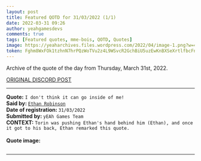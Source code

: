 ```yaml
---
layout: post
title: Featured QOTD for 31/03/2022 (1/1)
date: 2022-03-31 09:26
author: yeahgamesdevs
comments: true
tags: [Featured quotes, mme-bois, QOTD, Quotes]
image: https://yeaharchives.files.wordpress.com/2022/04/image-1.png?w=427
token: Fghm8WxFOk1tzhnN7hrPQzWoTVu2z4L9WSvcR2GchBiU5uzEwKnBXSeXrtlfbcFnk7QMVSZAMIQblnijaSoT4pjfwIlnk9HjLvviHXH1dNAGZpzdPNEEgmvpOjqiB5nlCNMJJI4lZcsd
---
```

<!-- wp:paragraph -->
<p>Archive of the quote of the day from Thursday, March 31st, 2022. </p>
<!-- /wp:paragraph -->

<!-- wp:buttons {"layout":{"type":"flex","justifyContent":"left"}} -->
<div class="wp-block-buttons"><!-- wp:button {"textColor":"vivid-cyan-blue","align":"center","style":{"border":{"radius":"18px"}},"className":"is-style-fill"} -->
<div class="wp-block-button aligncenter is-style-fill"><a class="wp-block-button__link has-vivid-cyan-blue-color has-text-color wp-element-button" href="https://discord.com/channels/887052880782176266/958100064079839303/959646497480257626" style="border-radius:18px;">ORIGINAL DISCORD POST</a></div>
<!-- /wp:button --></div>
<!-- /wp:buttons -->

<!-- wp:separator {"align":"center","className":"is-style-wide"} -->
<hr class="wp-block-separator aligncenter has-alpha-channel-opacity is-style-wide" />
<!-- /wp:separator -->

<!-- wp:paragraph -->
<p><strong>Quote:</strong> <code>I don't think it can go inside of me!</code><br><strong>Said by: </strong><a href="https://yeaharchives.wordpress.com/2022/04/01/valerie-bois/"><code>Ethan Robinson</code></a><br><strong>Date of registration: </strong><code>31/03/2022</code> <br><strong>Submitted by: </strong><code>yEAh Games Team</code><br><strong>CONTEXT:</strong> <code>Torin was pushing Ethan's hand behind him (Ethan), and once it got to his back, Ethan remarked this quote.</code><br><br><strong>Quote image:</strong></p>
<!-- /wp:paragraph -->

<!-- wp:image {"id":56,"sizeSlug":"large","linkDestination":"none"} -->
<figure class="wp-block-image size-large"><img src="https://yeaharchives.files.wordpress.com/2022/04/image-1.png?w=427" alt="" class="wp-image-56" /></figure>
<!-- /wp:image -->

<!-- wp:separator {"className":"is-style-wide"} -->
<hr class="wp-block-separator has-alpha-channel-opacity is-style-wide" />
<!-- /wp:separator -->

